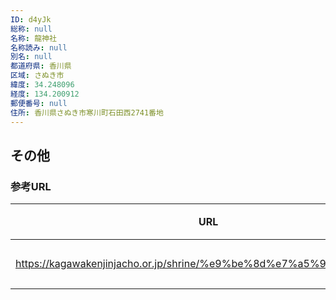 ```yaml
---
ID: d4yJk
総称: null
名称: 龍神社
名称読み: null
別名: null
都道府県: 香川県
区域: さぬき市
緯度: 34.248096
経度: 134.200912
郵便番号: null
住所: 香川県さぬき市寒川町石田西2741番地
---
```


## その他

### 参考URL

| URL                                                                 | 説明   |
| ------------------------------------------------------------------- | ------ |
| https://kagawakenjinjacho.or.jp/shrine/%e9%be%8d%e7%a5%9e%e7%a4%be/ | 神社庁 |
